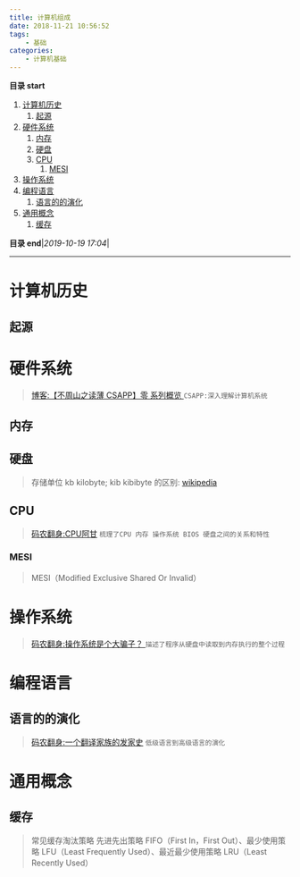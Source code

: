 ```yaml
---
title: 计算机组成
date: 2018-11-21 10:56:52
tags: 
    - 基础
categories: 
    - 计算机基础
---
```


**目录 start**
 
1. [计算机历史](#计算机历史)
    1. [起源](#起源)
1. [硬件系统](#硬件系统)
    1. [内存](#内存)
    1. [硬盘](#硬盘)
    1. [CPU](#cpu)
        1. [MESI](#mesi)
1. [操作系统](#操作系统)
1. [编程语言](#编程语言)
    1. [语言的的演化](#语言的的演化)
1. [通用概念](#通用概念)
    1. [缓存](#缓存)

**目录 end**|_2019-10-19 17:04_|
****************************************
# 计算机历史

## 起源

# 硬件系统
> [博客:【不周山之读薄 CSAPP】零 系列概览 ](http://wdxtub.com/2016/04/16/thin-csapp-0/) `CSAPP:深入理解计算机系统`

## 内存

## 硬盘
> 存储单位 kb kilobyte; kib kibibyte 的区别: [wikipedia](https://en.wikipedia.org/wiki/Kilobyte)

## CPU
> [码农翻身:CPU阿甘](https://mp.weixin.qq.com/s?__biz=MzAxOTc0NzExNg==&mid=2665513017&idx=1&sn=5550ee714abd36d0b580713f673e670b&scene=21#wechat_redirect) `梳理了CPU 内存 操作系统 BIOS 硬盘之间的关系和特性`

### MESI
> MESI（Modified Exclusive Shared Or Invalid） 

# 操作系统
> [码农翻身:操作系统是个大骗子？ ](https://mp.weixin.qq.com/s?__biz=MzAxOTc0NzExNg==&mid=2665513894&idx=1&sn=3cf8faef41800f0dd52f84a0ae2d8065&chksm=80d67be5b7a1f2f31833dc71f8c67dc50e64b14bb5a25678155a7b39927b63db7c17510793d0&scene=21#wechat_redirect)`描述了程序从硬盘中读取到内存执行的整个过程`

# 编程语言
## 语言的的演化
> [码农翻身:一个翻译家族的发家史](https://mp.weixin.qq.com/s?__biz=MzAxOTc0NzExNg==&mid=2665513576&idx=1&sn=0fd7ba43902ff7b10376810118f68d62&chksm=80d67a2bb7a1f33d90a95be040987bc03033b0174cef6ccb9018203673c8c1fe192103d3ae41&scene=21#wechat_redirect) `低级语言到高级语言的演化`

# 通用概念

## 缓存
> 常见缓存淘汰策略 先进先出策略 FIFO（First In，First Out）、最少使用策略 LFU（Least Frequently Used）、最近最少使用策略 LRU（Least Recently Used）

